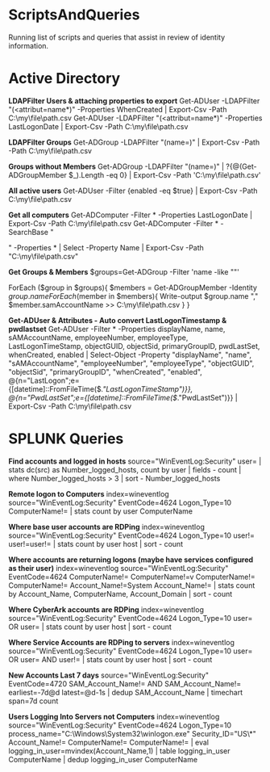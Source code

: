 # ScriptsAndQueries
Running list of scripts and queries that assist in review of identity information.


# Active Directory
**LDAPFilter Users & attaching properties to export**
Get-ADUser -LDAPFilter "(<attribut=name*)" -Properties WhenCreated | Export-Csv -Path C:\my\file\path.csv
Get-ADUser -LDAPFilter "(<attribut=name*)" -Properties LastLogonDate | Export-Csv -Path C:\my\file\path.csv

**LDAPFilter Groups**
Get-ADGroup -LDAPFilter "(name=<text name>)" | Export-Csv -Path -Path C:\my\file\path.csv

**Groups without Members**
Get-ADGroup -LDAPFilter "(name=<text name>)" | ?{@(Get-ADGroupMember $_).Length -eq 0} | Export-Csv -Path 'C:\my\file\path.csv'

**All active users**
Get-ADUser -Filter {enabled -eq $true} | Export-Csv -Path C:\my\file\path.csv
  
**Get all computers**
Get-ADComputer -Filter * -Properties LastLogonDate | Export-Csv -Path C:\my\file\path.csv
Get-ADComputer -Filter * -SearchBase "<search base OU full DN>" -Properties * | Select -Property Name | Export-Csv -Path "C:\my\file\path.csv"

**Get Groups & Members**
$groups=Get-ADGroup -Filter 'name -like "<group name>"'

ForEach ($group in $groups){
    $members = Get-ADGroupMember -Identity $group.name
    ForEach ($member in $members){
        Write-output $group.name "," $member.samAccountName >> C:\my\file\path.csv
    }
} 

**Get-ADUser & Attributes - Auto convert LastLogonTimestamp & pwdlastset**
Get-ADUser -Filter * -Properties displayName, name, sAMAccountName, employeeNumber, employeeType, LastLogonTimeStamp, objectGUID, objectSid, primaryGroupID, pwdLastSet, whenCreated, enabled | Select-Object -Property "displayName", "name", "sAMAccountName", "employeeNumber", "employeeType", "objectGUID", "objectSid", "primaryGroupID", "whenCreated", "enabled", @{n="LastLogon";e={[datetime]::FromFileTime($_."LastLogonTimeStamp")}}, @{n="PwdLastSet";e={[datetime]::FromFileTime($_."PwdLastSet")}} | Export-Csv -Path C:\my\file\path.csv

  
 # SPLUNK Queries
  
**Find accounts and logged in hosts**
source="WinEventLog:Security" user=<account naming convention>
| stats dc(src) as Number_logged_hosts, count by user
| fields - count
| where Number_logged_hosts > 3
| sort - Number_logged_hosts

**Remote logon to Computers**
index=wineventlog source="WinEventLog:Security" EventCode=4624 Logon_Type=10 ComputerName!=<server name to exclude>
| stats count by user ComputerName

**Where base user accounts are RDPing**
index=wineventlog source="WinEventLog:Security" EventCode=4624 Logon_Type=10 user!=<account to exclude> user!=<account to exclude>user!=<account to exclude>
| stats count by user host
| sort - count

**Where accounts are returning logons (maybe have services configured as their user)**
index=wineventlog source="WinEventLog:Security" EventCode=4624 ComputerName!=<computer info> ComputerName!=v ComputerName!=<computer info> ComputerName!=<computer info> Account_Name!=System Account_Name!=<account info> | stats count by Account_Name, ComputerName, Account_Domain
| sort - count

**Where CyberArk accounts are RDPing**
index=wineventlog source="WinEventLog:Security" EventCode=4624 Logon_Type=10 user=<user name> OR user=<user name>
| stats count by user host
| sort - count

**Where Service Accounts are RDPing to servers**
index=wineventlog source="WinEventLog:Security" EventCode=4624 Logon_Type=10 user=<account name convention> OR user=<account name convention> AND user!=<not account>
| stats count by user host
| sort - count

**New Accounts Last 7 days**
source="WinEventLog:Security" EventCode=4720 SAM_Account_Name!=<exclude account> AND SAM_Account_Name!=<exclude account name> earliest=-7d@d latest=@d-1s 
| dedup SAM_Account_Name
| timechart span=7d count

**Users Logging Into Servers not Computers**
index=wineventlog source="WinEventLog:Security" EventCode=4624 Logon_Type=10 process_name="C:\\Windows\\System32\\winlogon.exe" Security_ID="US\\*" Account_Name!=<exclude accounts> ComputerName!=<exclude computer> ComputerName!=<exclude computer>
| eval logging_in_user=mvindex(Account_Name,1)
| table logging_in_user ComputerName
| dedup logging_in_user ComputerName
